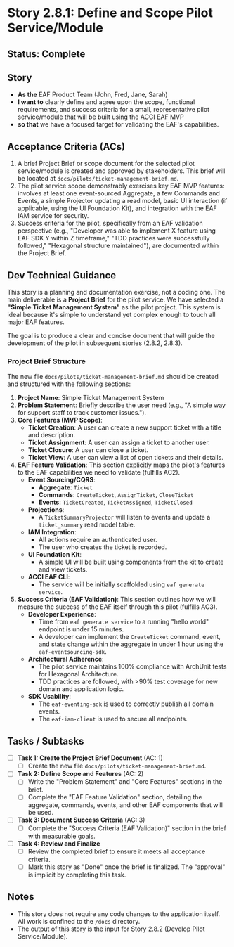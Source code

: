 # Story 2.8.1: Define and Scope Pilot Service/Module

## Status: Complete

## Story

- **As the** EAF Product Team (John, Fred, Jane, Sarah)
- **I want to** clearly define and agree upon the scope, functional requirements, and success criteria for a small, representative pilot service/module that will be built using the ACCI EAF MVP
- **so that** we have a focused target for validating the EAF's capabilities.

## Acceptance Criteria (ACs)

1. A brief Project Brief or scope document for the selected pilot service/module is created and approved by stakeholders. This brief will be located at `docs/pilots/ticket-management-brief.md`.
2. The pilot service scope demonstrably exercises key EAF MVP features: involves at least one event-sourced Aggregate, a few Commands and Events, a simple Projector updating a read model, basic UI interaction (if applicable, using the UI Foundation Kit), and integration with the EAF IAM service for security.
3. Success criteria for the pilot, specifically from an EAF validation perspective (e.g., "Developer was able to implement X feature using EAF SDK Y within Z timeframe," "TDD practices were successfully followed," "Hexagonal structure maintained"), are documented within the Project Brief.

## Dev Technical Guidance

This story is a planning and documentation exercise, not a coding one. The main deliverable is a **Project Brief** for the pilot service. We have selected a **"Simple Ticket Management System"** as the pilot project. This system is ideal because it's simple to understand yet complex enough to touch all major EAF features.

The goal is to produce a clear and concise document that will guide the development of the pilot in subsequent stories (2.8.2, 2.8.3).

### Project Brief Structure

The new file `docs/pilots/ticket-management-brief.md` should be created and structured with the following sections:

1. **Project Name**: Simple Ticket Management System
2. **Problem Statement**: Briefly describe the user need (e.g., "A simple way for support staff to track customer issues.").
3. **Core Features (MVP Scope)**:
    - **Ticket Creation**: A user can create a new support ticket with a title and description.
    - **Ticket Assignment**: A user can assign a ticket to another user.
    - **Ticket Closure**: A user can close a ticket.
    - **Ticket View**: A user can view a list of open tickets and their details.
4. **EAF Feature Validation**: This section explicitly maps the pilot's features to the EAF capabilities we need to validate (fulfills AC2).
    - **Event Sourcing/CQRS**:
        - **Aggregate**: `Ticket`
        - **Commands**: `CreateTicket`, `AssignTicket`, `CloseTicket`
        - **Events**: `TicketCreated`, `TicketAssigned`, `TicketClosed`
    - **Projections**:
        - A `TicketSummaryProjector` will listen to events and update a `ticket_summary` read model table.
    - **IAM Integration**:
        - All actions require an authenticated user.
        - The user who creates the ticket is recorded.
    - **UI Foundation Kit**:
        - A simple UI will be built using components from the kit to create and view tickets.
    - **ACCI EAF CLI**:
        - The service will be initially scaffolded using `eaf generate service`.
5. **Success Criteria (EAF Validation)**: This section outlines how we will measure the success of the EAF itself through this pilot (fulfills AC3).
    - **Developer Experience**:
        - Time from `eaf generate service` to a running "hello world" endpoint is under 15 minutes.
        - A developer can implement the `CreateTicket` command, event, and state change within the aggregate in under 1 hour using the `eaf-eventsourcing-sdk`.
    - **Architectural Adherence**:
        - The pilot service maintains 100% compliance with ArchUnit tests for Hexagonal Architecture.
        - TDD practices are followed, with >90% test coverage for new domain and application logic.
    - **SDK Usability**:
        - The `eaf-eventing-sdk` is used to correctly publish all domain events.
        - The `eaf-iam-client` is used to secure all endpoints.

## Tasks / Subtasks

- [ ] **Task 1: Create the Project Brief Document** (AC: 1)
  - [ ] Create the new file `docs/pilots/ticket-management-brief.md`.
- [ ] **Task 2: Define Scope and Features** (AC: 2)
  - [ ] Write the "Problem Statement" and "Core Features" sections in the brief.
  - [ ] Complete the "EAF Feature Validation" section, detailing the aggregate, commands, events, and other EAF components that will be used.
- [ ] **Task 3: Document Success Criteria** (AC: 3)
  - [ ] Complete the "Success Criteria (EAF Validation)" section in the brief with measurable goals.
- [ ] **Task 4: Review and Finalize**
  - [ ] Review the completed brief to ensure it meets all acceptance criteria.
  - [ ] Mark this story as "Done" once the brief is finalized. The "approval" is implicit by completing this task.

## Notes

- This story does not require any code changes to the application itself. All work is confined to the `/docs` directory.
- The output of this story is the input for Story 2.8.2 (Develop Pilot Service/Module).
